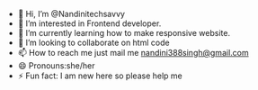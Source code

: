- 👋 Hi, I’m @Nandinitechsavvy
- 👀 I’m interested in Frontend developer. 
- 🌱 I’m currently learning how to make responsive website. 
- 💞️ I’m looking to collaborate on html code
- 📫 How to reach me just mail me nandini388singh@gmail.com 
- 😄 Pronouns:she/her
- ⚡ Fun fact: I am new here so please help me 

<!---
Nandinitechsavvy/Nandinitechsavvy is a ✨ special ✨ repository because its `README.md` (this file) appears on your GitHub profile.
You can click the Preview link to take a look at your changes.
--->
